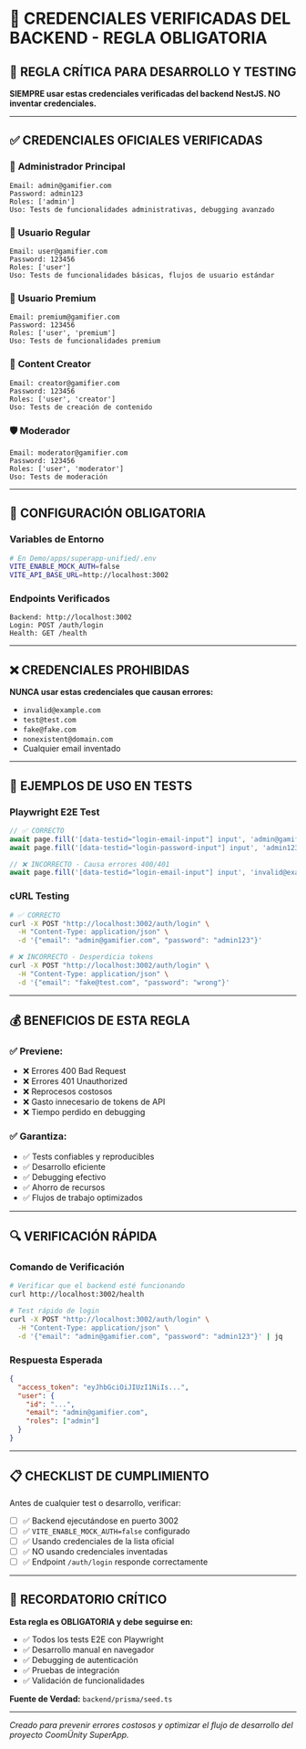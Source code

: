 # 🔐 CREDENCIALES VERIFICADAS DEL BACKEND - REGLA OBLIGATORIA

## 🚨 REGLA CRÍTICA PARA DESARROLLO Y TESTING

**SIEMPRE usar estas credenciales verificadas del backend NestJS. NO inventar credenciales.**

---

## ✅ CREDENCIALES OFICIALES VERIFICADAS

### 🔑 **Administrador Principal**
```
Email: admin@gamifier.com
Password: admin123
Roles: ['admin']
Uso: Tests de funcionalidades administrativas, debugging avanzado
```

### 👤 **Usuario Regular**
```
Email: user@gamifier.com
Password: 123456
Roles: ['user']
Uso: Tests de funcionalidades básicas, flujos de usuario estándar
```

### 💎 **Usuario Premium**
```
Email: premium@gamifier.com
Password: 123456
Roles: ['user', 'premium']
Uso: Tests de funcionalidades premium
```

### 🎨 **Content Creator**
```
Email: creator@gamifier.com
Password: 123456
Roles: ['user', 'creator']
Uso: Tests de creación de contenido
```

### 🛡️ **Moderador**
```
Email: moderator@gamifier.com
Password: 123456
Roles: ['user', 'moderator']
Uso: Tests de moderación
```

---

## 🎯 CONFIGURACIÓN OBLIGATORIA

### Variables de Entorno
```bash
# En Demo/apps/superapp-unified/.env
VITE_ENABLE_MOCK_AUTH=false
VITE_API_BASE_URL=http://localhost:3002
```

### Endpoints Verificados
```
Backend: http://localhost:3002
Login: POST /auth/login
Health: GET /health
```

---

## ❌ CREDENCIALES PROHIBIDAS

**NUNCA usar estas credenciales que causan errores:**
- `invalid@example.com`
- `test@test.com`
- `fake@fake.com`
- `nonexistent@domain.com`
- Cualquier email inventado

---

## 🧪 EJEMPLOS DE USO EN TESTS

### Playwright E2E Test
```typescript
// ✅ CORRECTO
await page.fill('[data-testid="login-email-input"] input', 'admin@gamifier.com');
await page.fill('[data-testid="login-password-input"] input', 'admin123');

// ❌ INCORRECTO - Causa errores 400/401
await page.fill('[data-testid="login-email-input"] input', 'invalid@example.com');
```

### cURL Testing
```bash
# ✅ CORRECTO
curl -X POST "http://localhost:3002/auth/login" \
  -H "Content-Type: application/json" \
  -d '{"email": "admin@gamifier.com", "password": "admin123"}'

# ❌ INCORRECTO - Desperdicia tokens
curl -X POST "http://localhost:3002/auth/login" \
  -H "Content-Type: application/json" \
  -d '{"email": "fake@test.com", "password": "wrong"}'
```

---

## 💰 BENEFICIOS DE ESTA REGLA

### ✅ **Previene:**
- ❌ Errores 400 Bad Request
- ❌ Errores 401 Unauthorized  
- ❌ Reprocesos costosos
- ❌ Gasto innecesario de tokens de API
- ❌ Tiempo perdido en debugging

### ✅ **Garantiza:**
- ✅ Tests confiables y reproducibles
- ✅ Desarrollo eficiente
- ✅ Debugging efectivo
- ✅ Ahorro de recursos
- ✅ Flujos de trabajo optimizados

---

## 🔍 VERIFICACIÓN RÁPIDA

### Comando de Verificación
```bash
# Verificar que el backend esté funcionando
curl http://localhost:3002/health

# Test rápido de login
curl -X POST "http://localhost:3002/auth/login" \
  -H "Content-Type: application/json" \
  -d '{"email": "admin@gamifier.com", "password": "admin123"}' | jq
```

### Respuesta Esperada
```json
{
  "access_token": "eyJhbGciOiJIUzI1NiIs...",
  "user": {
    "id": "...",
    "email": "admin@gamifier.com",
    "roles": ["admin"]
  }
}
```

---

## 📋 CHECKLIST DE CUMPLIMIENTO

Antes de cualquier test o desarrollo, verificar:

- [ ] ✅ Backend ejecutándose en puerto 3002
- [ ] ✅ `VITE_ENABLE_MOCK_AUTH=false` configurado
- [ ] ✅ Usando credenciales de la lista oficial
- [ ] ✅ NO usando credenciales inventadas
- [ ] ✅ Endpoint `/auth/login` responde correctamente

---

## 🚨 RECORDATORIO CRÍTICO

**Esta regla es OBLIGATORIA y debe seguirse en:**
- ✅ Todos los tests E2E con Playwright
- ✅ Desarrollo manual en navegador
- ✅ Debugging de autenticación
- ✅ Pruebas de integración
- ✅ Validación de funcionalidades

**Fuente de Verdad:** `backend/prisma/seed.ts`

---

*Creado para prevenir errores costosos y optimizar el flujo de desarrollo del proyecto CoomÜnity SuperApp.* 